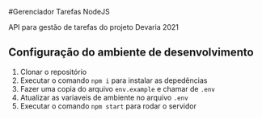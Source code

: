 #Gerenciador Tarefas NodeJS

API para gestão de tarefas do projeto Devaria 2021

## Configuração do ambiente de desenvolvimento

1. Clonar o repositório
2. Executar o comando `npm i` para instalar as depedências
3. Fazer uma copia do arquivo `env.example` e chamar de `.env`
4. Atualizar as variaveis de ambiente no arquivo `.env`
5. Executar o comando `npm start` para rodar o servidor